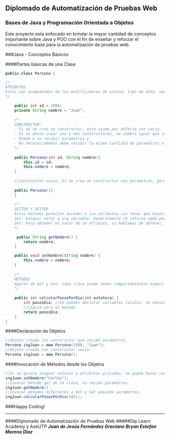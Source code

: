 ## Diplomado de Automatización de Pruebas Web

### Bases de Java y Programación Orientada a Objetos

Este proyecto esta enfocado en brindar la mayor cantidad de conceptos importante sobre Java y POO con el fin de enseñar y reforzar el conocimiento base para la automatización de pruebas web.

###Java - Conceptos Básicos

####Partes básicas de una Clase

```java
public class Persona {

/*
ATRIBUTOS
Estos van acompañados de los modificadores de acceso, tipo de dato, nombre y asignación (opcional).
*/

	public int id = 1088;
    private String nombre = "Juan";
	
	/*
	CONSTRUCTOR: 
	- Si no se crea un constructor, este asume por defecto uno vacio.
	- Si se desea crear uno o más constructores, se nombra igual que la clase. 
	- Puede o no recibir parametros y 
	- No necesariamente debe recibir la misma cantidad de parametros o mismos tipos de datos declarados en los atributos.
	*/
	
	public Persona(int id, String nombre){
		this.id = id;
		this.nombre = nombre;
	}
	
	//Constructor vacio: Si se crea un constructor con parametros, pero se quiere tener el vacio, es importante declararlo, ya que Java ya no lo toma por defecto al existir uno previamente.
	
	public Persona(){
	}
	
	/*
	GETTER Y SETTER
	Estos metodos permiten acceder a los atributos sin tener que hacerlo de manera directa. De esta manera se pueden tener los atributos privados.
	Set: Asignar valor a una variable. Generalmente no retorna nada por lo que su tipo es "void".
	Get: Para obtener el valor de un atributo, si hablamos de obtener, claramente debe retornar un tipo de dato (String, int, Boolean, Clases, etc).
	*/

	 public String getNombre() {
        return nombre;
    }

    public void setNombre(String nombre) {
        this.nombre = nombre;
    }
	
	/*
	MÉTODOS
	Aparte de Get y Set, cada clase puede tener comportamientos especificos. Estos se declaran en la clase con la lógica, parametros y acciones correspondientes.
	*/
	
	public int calcularPasosPorDia(int estatura) {
        int pasosDia; //Se pueden declarar variables locales, no necesariamente como atributos.
		//Logica para el metodo
		return pasosDia;
    }
}
```

####Declaración de Objetos
```java
//Objeto creado con constructor que recibe parámetros.
Persona ingJuan = new Persona(1088, "Juan"); 
//Objeto creado con constructor vacio.
Persona ingJuan = new Persona();
```

####Invocación de Métodos desde los Objetos
```java
//Si se quiere asignar valores a atributos privados, se puede hacer con los set enviando parametros..
ingJuan.setNombre("Carlos");
//Invocar método get de la clase, no recibe parámetros.
ingJuan.getNombre()
//Invocar métodos diferentes a Get y Set pasando parámetros.
ingJuan.calcularPasosPorDia(185);;
```
###Happy Coding!


------------



####Diplomado de Automatización de Pruebas Web
#####Dip Learn Academy y AseUTP
***Juan de Jesús Fernández Graciano***
***Bryan Estefan Moreno Diaz***